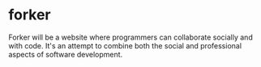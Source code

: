 forker
======

Forker will be a website where programmers can collaborate socially and with code. It's an attempt to combine both the social and professional aspects of software development.